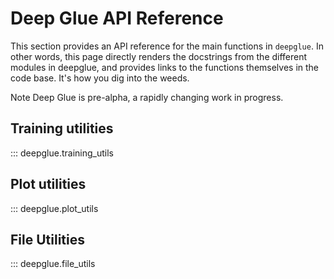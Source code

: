 # Deep Glue API Reference
This section provides an API reference for the main functions in `deepglue`. In other words, this page directly renders the docstrings from the different modules in deepglue, and provides links to the functions themselves in the code base. It's how you dig into the weeds. 

Note Deep Glue is pre-alpha, a rapidly changing work in progress.  

## Training utilities

::: deepglue.training_utils

## Plot utilities

::: deepglue.plot_utils


## File Utilities

::: deepglue.file_utils